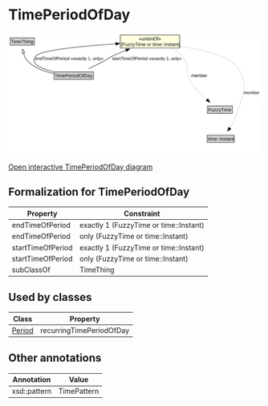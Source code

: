 # TimePeriodOfDay

![TimePeriodOfDay Diagram](../diagrams/TimePeriodOfDay.svg)

<a href="../../diagrams/TimePeriodOfDay.svg">Open interactive TimePeriodOfDay diagram</a>

## Formalization for TimePeriodOfDay

| Property | Constraint |
|----------|------------|
| endTimeOfPeriod | exactly 1 (FuzzyTime or time::Instant) |
| endTimeOfPeriod | only (FuzzyTime or time::Instant) |
| startTimeOfPeriod | exactly 1 (FuzzyTime or time::Instant) |
| startTimeOfPeriod | only (FuzzyTime or time::Instant) |
| subClassOf | TimeThing |

## Used by classes

| Class | Property |
|-------|----------|
| [Period](Period.md) | recurringTimePeriodOfDay |

## Other annotations

| Annotation | Value |
|------------|-------|
| xsd::pattern | TimePattern |

